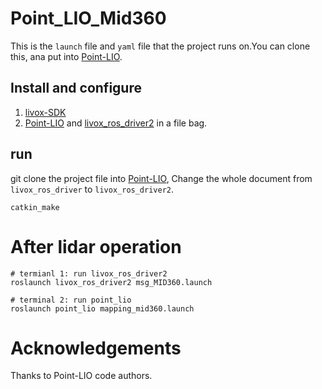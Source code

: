 # Point_LIO_Mid360
This is the `launch` file and `yaml` file that the project runs on.You can clone this, ana put into [Point-LIO](https://github.com/hku-mars/Point-LIO).
## Install and configure
1. [livox-SDK](https://github.com/Livox-SDK/Livox-SDK2.git)
2. [Point-LIO](https://github.com/hku-mars/Point-LIO) and [livox_ros_driver2](https://github.com/Livox-SDK/livox_ros_driver2) in a file bag.
## run
git clone the project file into [Point-LIO](https://github.com/hku-mars/Point-LIO), Change the whole document from `livox_ros_driver` to `livox_ros_driver2`.
```
catkin_make
```
# After lidar operation
```
# termianl 1: run livox_ros_driver2
roslaunch livox_ros_driver2 msg_MID360.launch

# terminal 2: run point_lio
roslaunch point_lio mapping_mid360.launch
```
# Acknowledgements

Thanks to Point-LIO code authors. 
